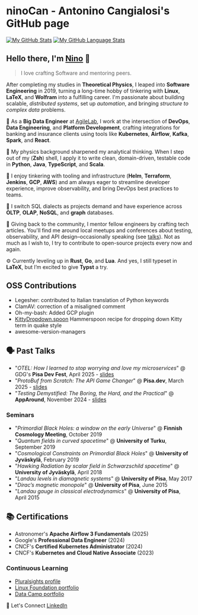 <!--START_SECTION:buy-me-a-coffee-->
<!--END_SECTION:buy-me-a-coffe-->

# ninoCan - Anto**nino Can**gialosi's GitHub page
[![My GitHub Stats](https://github-readme-stats.vercel.app/api/?username=ninoCan&count_private=true&include_all_commits=true&theme=tokyonight&showicons=true)]()
[![My GitHub Language Stats](https://github-readme-stats.vercel.app/api/top-langs/?username=ninoCan&count_private=true&langs_count=10&theme=dracula&layout=compact)]()

<h2>Hello there, I'm <u>Nino</u> 👋</h2>
 
> I love crafting Software and mentoring peers.

After completing my studies in **Theoretical Physics**, I leaped into **Software Engineering** in 2019,
turning a long-time hobby of tinkering with **Linux**, **LaTeX**, and **Wolfram** into a fulfilling career.
I'm passionate about building scalable, _distributed systems_, set up _automation_, and bringing _structure to complex data_ problems.

💼 As a **Big Data Engineer** at [AgileLab](https://www.agilelab.it/), I work at the intersection of **DevOps**, **Data Engineering**, and **Platform Development**, crafting integrations for banking and insurance clients using tools like **Kubernetes**, **Airflow**, **Kafka**, **Spark**, and **React**.

🧠 My physics background sharpened my analytical thinking. When I step out of my (**Zsh**) shell, I apply it to write clean, domain-driven, testable code in **Python**, **Java**, **TypeScript**, and **Scala**.

🚀 I enjoy tinkering with tooling and infrastructure (**Helm**, **Terraform**, **Jenkins**, **GCP**, **AWS**) and am always eager to streamline developer experience, improve observability, and bring DevOps best practices to teams.

🧪 I switch SQL dialects as projects demand and have experience across **OLTP**, **OLAP**, **NoSQL**, and **graph** databases.

🎤 Giving back to the community, I mentor fellow engineers by crafting tech articles. You'll find me around local meetups and conferences about testing, observability, and API design–occasionally speaking (see [talks](#-past-talks)). Not as much as I wish to, I try to contribute to open-source projects every now and again.

⚙️ Currently leveling up in **Rust**, **Go**, and **Lua**. And yes, I still typeset in **LaTeX**, but I’m excited to give **Typst** a try.

## OSS Contributions

- Legesher: contributed to Italian translation of Python keywords
- ClamAV: correction of a misaligned comment 
- Oh-my-bash: Added GCP plugin
- [KittyDropdown.spoon](https://github.com/ninoCan/KittyDropdown.spoon) Hammerspoon recipe for dropping down Kitty term in quake style
- awesome-version-managers 

## 🗣 Past Talks

- "_OTEL: How I learned to stop worrying and love my microservices_" @ GDG's **Pisa Dev Fest**, April 2025 - [slides](https://ninocan.github.io/talk-otel/)
- "_ProtoBuf from Scratch: The API Game Changer_" @ **Pisa.dev**, March 2025 - [slides](https://ninocan.github.io/talk-protobuf-from-scratch/)
- "_Testing Demystified: The Boring, the Hard, and the Practical_" @ **AppAround**, November 2024 - [slides](https://ninocan.github.io/talk-testing-demystified/)

### Seminars

- "_Primordial Black Holes: a window on the early Universe_" @ **Finnish Cosmology Meeting**, October 2019
- "_Quantum fields in curved spacetime_" @ **University of Turku**, September 2019
- "_Cosmological Constraints on Primordial Black Holes_" @ **University of Jyväskylä**, February 2019
- "_Hawking Radiation by scalar field in Schwarzschild spacetime_" @ **University of Jyväskylä**, April 2018
- "_Landau levels in diamagnetic systems_" @ **University of Pisa**, May 2017
- "_Dirac’s magnetic monopole_" @ **University of Pisa**, June 2015
- "_Landau gauge in classical electrodynamics_" @ **University of Pisa**, April 2015

## 📚 Certifications

- Astronomer's **Apache Airflow 3 Fundamentals** (2025)
- Google's **Professional Data Engineer** (2024)
- CNCF's **Certified Kubernetes Administrator** (2024)
- CNCF's **Kubernetes and Cloud Native Associate** (2023)

### Continuous Learning
- [Pluralsights profile](https://app.pluralsight.com/profile/nino-cangialosi)
- [Linux Foundation portfolio](https://openprofile.dev/profile/ninocan)
- [Data Camp portfolio](https://www.datacamp.com/portfolio/ninocangialosi)

🔗 Let's Connect
[LinkedIn](https://linkedin.com/in/antonino.cangialosi)
